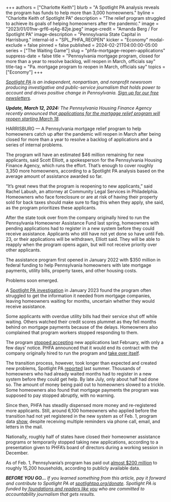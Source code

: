 +++
authors = ["Charlotte Keith"]
blurb = "A Spotlight PA analysis reveals the program has funds to help more than 3,000 homeowners."
byline = "Charlotte Keith of Spotlight PA"
description = "The relief program struggled to achieve its goals of helping homeowners after the pandemic."
image = "2023/01/01hw-grf6-ej4g-82je.jpeg"
image-credit = "Amanda Berg / For Spotlight PA"
image-description = "Pennsylvania State Capital in Harrisburg."
internal-id = "SPL_PHFA_REOPEN"
kicker = "Economy"
modal-exclude = false
pinned = false
published = 2024-02-21T04:00:00-05:00
series = ["The Waiting Game"]
slug = "phfa-mortgage-reopen-applications"
suppress-date = false
title = "Pennsylvania mortgage program, closed for more than a year to resolve backlog, will reopen in March, officials say"
title-tag = "Pa. mortgage program to reopen in March, officials say"
topics = ["Economy"]
+++

<a href="https://www.spotlightpa.org/"><em>Spotlight PA</em></a><em> is an independent, nonpartisan, and nonprofit newsroom producing investigative and public-service journalism that holds power to account and drives positive change in Pennsylvania. </em><a href="https://www.spotlightpa.org/newsletters"><em>Sign up for our free newsletters</em></a><em>.</em>

<strong><em>Update, March 12, 2024: </em></strong><em>The Pennsylvania Housing Finance Agency recently announced that</em><a href="https://www.phfa.org/forms/press_releases/2024/pahaf-reopening-final-03112024.pdf"><em> applications for the mortgage relief program will reopen starting March 18</em></a><em>.</em>

HARRISBURG — A Pennsylvania mortgage relief program to help homeowners catch up after the pandemic will reopen in March after being closed for more than a year to resolve a backlog of applications and a series of internal problems.

The program will have an estimated $46 million remaining for new applicants, said Scott Elliott, a spokesperson for the Pennsylvania Housing Finance Agency, which runs the effort. That’s enough to cover roughly 3,350 more homeowners, according to a Spotlight PA analysis based on the average amount of assistance awarded so far.

“It’s great news that the program is reopening to new applicants,” said Rachel Labush, an attorney at Community Legal Services in Philadelphia. Homeowners who face foreclosure or are at risk of having their property sold for back taxes should make sure to flag this when they apply, she said, as the program prioritizes these applicants.

<script src="https://www.spotlightpa.org/embed.js" async></script><div data-spl-embed-version="1" data-spl-src="https://www.spotlightpa.org/embeds/newsletter/"></div>

After the state took over from the company originally hired to run the Pennsylvania Homeowner Assistance Fund last spring, homeowners with pending applications had to register in a new system before they could receive assistance. Applicants who still have not yet done so have until Feb. 23, or their applications will be withdrawn, Elliott said. They will be able to reapply when the program opens again, but will not receive priority over other applicants.

The assistance program first opened in January 2022 with $350 million in federal funding to help Pennsylvania homeowners with late mortgage payments, utility bills, property taxes, and other housing costs.

Problems soon emerged.

A <a href="https://www.spotlightpa.org/news/2023/01/pa-homeowner-mortgage-utility-assistance-fund/">Spotlight PA investigation</a> in January 2023 found the program often struggled to get the information it needed from mortgage companies, leaving homeowners waiting for months, uncertain whether they would receive assistance.

Some applicants with overdue utility bills had their service shut off while waiting. Others watched their credit scores plummet as they fell months behind on mortgage payments because of the delays. Homeowners also complained that program workers stopped responding to them.

The program <a href="https://www.spotlightpa.org/news/2023/02/pa-phfa-mortgage-utility-tax-relief-applications-paused/">stopped accepting</a> new applications last February, with only a few days’ notice. PHFA announced that it would end its contract with the company originally hired to run the program and <a href="https://www.spotlightpa.org/news/2023/03/pa-mortgage-relief-delays-contractor/">take over itself</a>.

The transition process, however, took longer than expected and created new problems, Spotlight PA <a href="https://www.spotlightpa.org/news/2023/08/phfa-mortgage-relief-transition-struggles/">reported</a> last summer. Thousands of homeowners who had already waited months had to register in a new system before they could get help. By late July, only about half had done so. The amount of money being paid out to homeowners slowed to a trickle. Some homeowners also found that mortgage payments the program was supposed to pay stopped abruptly, with no warning.<strong></strong>

<script src="https://www.spotlightpa.org/embed.js" async></script><div data-spl-embed-version="1" data-spl-src="https://www.spotlightpa.org/embeds/newsletter/"></div>

Since then, PHFA has steadily dispensed more money and re-registered more applicants. Still, around 6,100 homeowners who applied before the transition had not yet registered in the new system as of Feb. 1, program data <a href="https://pahaf.org/program-dashboard/">show</a>, despite receiving multiple reminders via phone call, email, and letters in the mail.

Nationally, roughly half of states have closed their homeowner assistance programs or temporarily stopped taking new applications, according to a presentation given to PHFA’s board of directors during a working session in December.

As of Feb. 1, Pennsylvania’s program has paid out <a href="https://pahaf.org/program-dashboard/">almost $200 million</a> to roughly 15,200 households, according to publicly available data.

<strong><em>BEFORE YOU GO…</em></strong><em> If you learned something from this article, pay it forward and contribute to Spotlight PA at </em><a href="http://spotlightpa.org/donate"><em>spotlightpa.org/donate</em></a><em>. Spotlight PA is funded by</em><a href="https://www.spotlightpa.org/support"><em> foundations and readers like you</em></a><em> who are committed to accountability journalism that gets results.</em>

